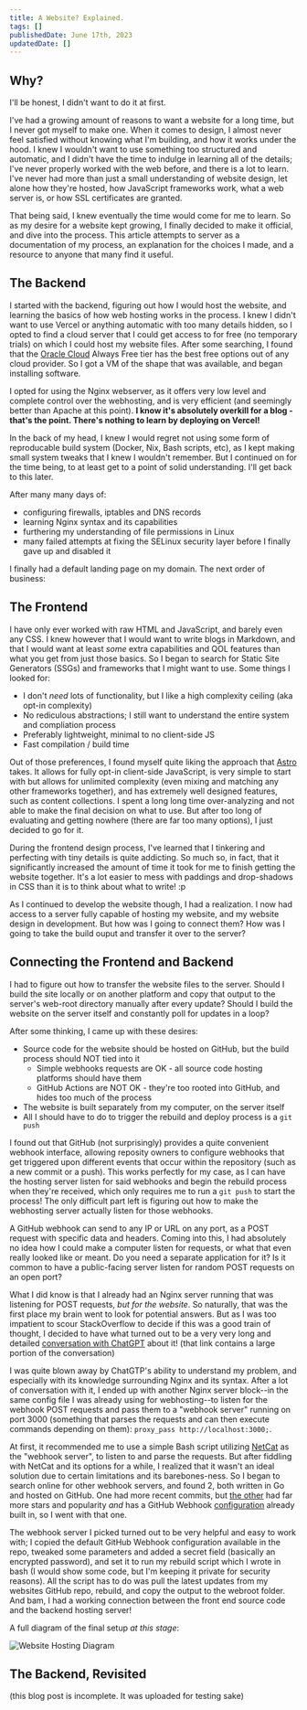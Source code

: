 ```yaml
---
title: A Website? Explained.
tags: []
publishedDate: June 17th, 2023
updatedDate: []
---
```


## Why?

I'll be honest, I didn't want to do it at first.

I've had a growing amount of reasons to want a website for a long time, but I never got myself to make one. When it comes to design, I almost never feel satisfied without knowing what I'm building, and how it works under the hood. I knew I wouldn't want to use something too structured and automatic, and I didn't have the time to indulge in learning all of the details; I've never properly worked with the web before, and there is a lot to learn. I've never had more than just a small understanding of website design, let alone how they're hosted, how JavaScript frameworks work, what a web server is, or how SSL certificates are granted.

That being said, I knew eventually the time would come for me to learn. So as my desire for a website kept growing, I finally decided to make it official, and dive into the process. This article attempts to server as a documentation of my process, an explanation for the choices I made, and a resource to anyone that many find it useful.

## The Backend

I started with the backend, figuring out how I would host the website, and learning the basics of how web hosting works in the process. I knew I didn't want to use Vercel or anything automatic with too many details hidden, so I opted to find a cloud server that I could get access to for free (no temporary trials) on which I could host my website files. After some searching, I found that the [Oracle Cloud](https://www.oracle.com/cloud/) Always Free tier has the best free options out of any cloud provider. So I got a VM of the shape that was available, and began installing software. 

I opted for using the Nginx webserver, as it offers very low level and complete control over the webhosting, and is very efficient (and seemingly better than Apache at this point). **I know it's absolutely overkill for a blog - that's the point. There's nothing to learn by deploying on Vercel!**

In the back of my head, I knew I would regret not using some form of reproducable build system (Docker, Nix, Bash scripts, etc), as I kept making small system tweaks that I knew I wouldn't remember. But I continued on for the time being, to at least get to a point of solid understanding. I'll get back to this later.

After many many days of:

- configuring firewalls, iptables and DNS records
- learning Nginx syntax and its capabilities
- furthering my understanding of file permissions in Linux
- many failed attempts at fixing the SELinux security layer before I finally gave up and disabled it

I finally had a default landing page on my domain. The next order of business:

## The Frontend

I have only ever worked with raw HTML and JavaScript, and barely even any CSS. I knew however that I would want to write blogs in Markdown, and that I would want at least *some* extra capabilities and QOL features than what you get from just those basics. So I began to search for Static Site Generators (SSGs) and frameworks that I might want to use. Some things I looked for:

- I don't *need* lots of functionality, but I like a high complexity ceiling (aka opt-in complexity)
- No rediculous abstractions; I still want to understand the entire system and compliation process
- Preferably lightweight, minimal to no client-side JS
- Fast compilation / build time

Out of those preferences, I found myself quite liking the approach that [Astro](https://astro.build) takes. It allows for fully opt-in client-side JavaScript, is very simple to start with but allows for unlimited complexity (even mixing and matching any other frameworks together), and has extremely well designed features, such as content collections. I spent a long long time over-analyzing and not able to make the final decision on what to use. But after too long of evaluating and getting nowhere (there are far too many options), I just decided to go for it.

During the frontend design process, I've learned that I tinkering and perfecting with tiny details is quite addicting. So much so, in fact, that it significantly increased the amount of time it took for me to finish getting the website together. It's a lot easier to mess with paddings and drop-shadows in CSS than it is to think about what to write! :p

As I continued to develop the website though, I had a realization. I now had access to a server fully capable of hosting my website, and my website design in development. But how was I going to connect them? How was I going to take the build ouput and transfer it over to the server?

## Connecting the Frontend and Backend

I had to figure out how to transfer the website files to the server. Should I build the site locally or on another platform and copy that output to the server's web-root directory manually after every update? Should I build the website on the server itself and constantly poll for updates in a loop?

After some thinking, I came up with these desires:

- Source code for the website should be hosted on GitHub, but the build process should NOT tied into it
    - Simple webhooks requests are OK - all source code hosting platforms should have them
    - GitHub Actions are NOT OK - they're too rooted into GitHub, and hides too much of the process
- The website is built separately from my computer, on the server itself
- All I should have to do to trigger the rebuild and deploy process is a `git push`

I found out that GitHub (not surprisingly) provides a quite convenient webhook interface, allowing reposity owners to configure webhooks that get triggered upon different events that occur within the repository (such as a new commit or a push). This works perfectly for my case, as I can have the hosting server listen for said webhooks and begin the rebuild process when they're received, which only requires me to run a `git push` to start the process! The only difficult part left is figuring out how to make the webhosting server actually listen for those webhooks.

A GitHub webhook can send to any IP or URL on any port, as a POST request with specific data and headers. Coming into this, I had absolutely no idea how I could make a computer listen for requests, or what that even really looked like or meant. Do you need a separate application for it? Is it common to have a public-facing server listen for random POST requests on an open port?

What I did know is that I already had an Nginx server running that was listening for POST requests, *but for the website*. So naturally, that was the first place my brain went to look for potential answers. But as I was too impatient to scour StackOverflow to decide if this was a good train of thought, I decided to have what turned out to be a very very long and detailed [conversation with ChatGPT](https://chat.openai.com/share/56285e44-ed8b-43f0-9cdd-fdec62fd3506) about it! (that link contains a large portion of the conversation)

I was quite blown away by ChatGTP's ability to understand my problem, and especially with its knowledge surrounding Nginx and its syntax. After a lot of conversation with it, I ended up with another Nginx server block--in the same config file I was already using for webhosting--to listen for the webhook POST requests and pass them to a "webhook server" running on port 3000 (something that parses the requests and can then execute commands depending on them): `proxy_pass http://localhost:3000;`. 

At first, it recommended me to use a simple Bash script utilizing [NetCat](https://en.wikipedia.org/wiki/Netcat) as the "webhook server", to listen to and parse the requests. But after fiddling with NetCat and its options for a while, I realized that it wasn't an ideal solution due to certain limitations and its barebones-ness. So I began to search online for other webhook servers, and found 2, both written in Go and hosted on GitHub. One had more recent commits, but [the other](https://github.com/adnanh/webhook/) had far more stars and popularity *and* has a GitHub Webhook [configuration](https://github.com/adnanh/webhook/blob/master/docs/Hook-Examples.md#incoming-github-webhook) already built in, so I went with that one.

The webhook server I picked turned out to be very helpful and easy to work with; I copied the default GitHub Webhook configuration available in the repo, tweaked some parameters and added a secret field (basically an encrypted password), and set it to run my rebuild script which I wrote in bash (I would show some code, but I'm keeping it private for security reasons). All the script has to do was pull the latest updates from my websites GitHub repo, rebuild, and copy the output to the webroot folder. And bam, I had a working connection between the front end source code and the backend hosting server!

A full diagram of the final setup *at this stage*:

![Website Hosting Diagram](/images/website_explanation.png)

## The Backend, Revisited


(this blog post is incomplete. It was uploaded for testing sake)
